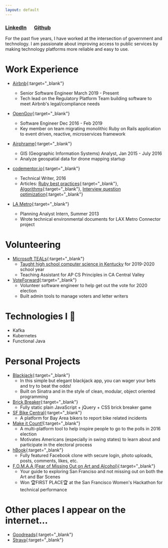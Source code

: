 ```yaml
---
layout: default
---
```


<h3>
  <a href="https://www.linkedin.com/in/hannahsquier" target="_blank" ><i class="fa fa-linkedin"></i> LinkedIn</a>
  <a href="https://www.github.com/hannahsquier" target="_blank" style="margin-left: 20px;"><i class="fa fa-github"></i> Github</a>
</h3>
For the past five years, I have worked at the intersection of government and technology. I am passionate about improving access to public services by making technology platforms more reliable and easy to use.


# Work Experience
- [Airbnb](https://www.airbnb.com){:target="_blank"}
  - Senior Software Engineer March 2019 - Present
  - Tech lead on the Regulatory Platform Team building software to meet Airbnb's legal/compliance needs

- [OpenGov](https://www.opengov.com){:target="_blank"}
  - Software Engineer Dec 2016 - Feb 2019
  - Key member on team migrating monolithic Ruby on Rails application to event driven, reactive, microservices framework

- [Airphrame](https://www.airphrame.com){:target="_blank"}
  - GIS (Geographic Information Systems) Analyst, Jan 2015 - July 2016
  - Analyze geospatial data for drone mapping startup

- [codementor.io](https://www.codementor.io/){:target="_blank"}
  - Technical Writer, 2016
  - Articles: [Ruby best practices](https://www.codementor.io/ruby-on-rails/tutorial/6-ruby-best-practices-beginners-should-know){:target="_blank"}, [Algorithms](https://www.codementor.io/ruby-on-rails/tutorial/two-algorithms-for-solving-vigenere-cipher-in-ruby){:target="_blank"}, [Interview question optimization](https://www.codementor.io/ruby-on-rails/tutorial/optimize-your-code-for-coding-interview){:target="_blank"}

- [LA Metro](https://metro.net){:target="_blank"}
  - Planning Analyst Intern, Summer 2013
  - Wrote technical environmental documents for LAX Metro Connector project

# Volunteering
-   [Microsoft TEALs](https://www.microsoft.com/en-us/teals){:target="_blank"}
    - [Taught high school computer science in Kentucky](https://www.thenewsjournal.net/wburg-computer-students-getting-high-tech-help-from-google-intuit-airbnb-engineers/
) for 2019-2020 school year
    - Teaching Assistant for AP CS Principles in CA Central Valley
-   [VoteForward](https://votefwd.org/){:target="_blank"}
    - Volunteer software engineer to help get out the vote for 2020 election
    - Built admin tools to manage voters and letter writers

# Technologies I 💙
*   Kafka
*   Kubernetes
*   Functional Java

# Personal Projects
-  [Blackjack](http://blackjackbyhannah.herokuapp.com/){:target="_blank"}
    - In this simple but elegant blackjack app, you can wager your bets and try to beat the odds! 
    - Built on Sinatra and in the style of clean, modular, object oriented programming
- [Brick Breaker](/brick_breaker){:target="_blank"}
    - Fully static plain JavaScript + jQuery + CSS brick breaker game
-   [SF Bike Central](https://boiling-thicket-67912.herokuapp.com/){:target="_blank"}
    - A platform for Bay Area bikers to report bike related incidents
-  [Make it Count!](http://make-it-count.herokuapp.com/){:target="_blank"}
    - A multi-platform tool to help inspire people to go to the polls in 2016 election
    - Motivates Americans (especially in swing states) to learn about and participate in the electoral process
-   [hBook](https://mysterious-hollows-19482.herokuapp.com/){:target="_blank"}
    - Fully featured Facebook clone with secure login, photo uploads, posts, comments, likes, etc.
-   [F.O.M.A.A (Fear of Missing Out on Art and Alcohol)](https://mysterious-hollows-19482.herokuapp.com/){:target="_blank"}
    - Your guide to exploring San Franciso and not missing out on both the Art and Bar Scenes
    - Won 🏆FIRST PLACE🏆 at the San Francisco Women's Hackathon for technical performance

# Other places I appear on the internet...
* [Goodreads](https://www.goodreads.com/user/show/29188428-hannah-squier){:target="_blank"}
* [Strava](https://www.strava.com/athletes/12546114){:target="_blank"}

